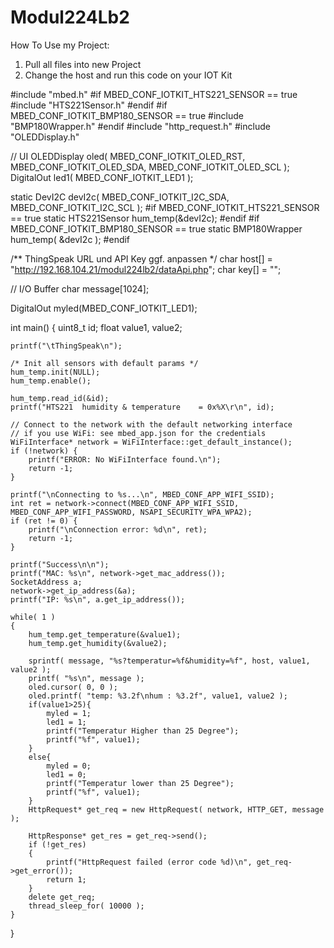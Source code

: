 # Modul224Lb2
How To Use my Project:
1. Pull all files into new Project
2. Change the host and run this code on your IOT Kit

#include "mbed.h"
#if MBED_CONF_IOTKIT_HTS221_SENSOR == true
#include "HTS221Sensor.h"
#endif
#if MBED_CONF_IOTKIT_BMP180_SENSOR == true
#include "BMP180Wrapper.h"
#endif
#include "http_request.h"
#include "OLEDDisplay.h"

// UI
OLEDDisplay oled( MBED_CONF_IOTKIT_OLED_RST, MBED_CONF_IOTKIT_OLED_SDA, MBED_CONF_IOTKIT_OLED_SCL );
DigitalOut led1( MBED_CONF_IOTKIT_LED1 );

static DevI2C devI2c( MBED_CONF_IOTKIT_I2C_SDA, MBED_CONF_IOTKIT_I2C_SCL );
#if MBED_CONF_IOTKIT_HTS221_SENSOR == true
static HTS221Sensor hum_temp(&devI2c);
#endif
#if MBED_CONF_IOTKIT_BMP180_SENSOR == true
static BMP180Wrapper hum_temp( &devI2c );
#endif

/** ThingSpeak URL und API Key ggf. anpassen */
char host[] = "http://192.168.104.21/modul224lb2/dataApi.php";
char key[] = "";

// I/O Buffer
char message[1024];

DigitalOut myled(MBED_CONF_IOTKIT_LED1);

int main()
{
    uint8_t id;
    float value1, value2;

    printf("\tThingSpeak\n");

    /* Init all sensors with default params */
    hum_temp.init(NULL);
    hum_temp.enable();

    hum_temp.read_id(&id);
    printf("HTS221  humidity & temperature    = 0x%X\r\n", id);

    // Connect to the network with the default networking interface
    // if you use WiFi: see mbed_app.json for the credentials
    WiFiInterface* network = WiFiInterface::get_default_instance();
    if (!network) {
        printf("ERROR: No WiFiInterface found.\n");
        return -1;
    }

    printf("\nConnecting to %s...\n", MBED_CONF_APP_WIFI_SSID);
    int ret = network->connect(MBED_CONF_APP_WIFI_SSID, MBED_CONF_APP_WIFI_PASSWORD, NSAPI_SECURITY_WPA_WPA2);
    if (ret != 0) {
        printf("\nConnection error: %d\n", ret);
        return -1;
    }

    printf("Success\n\n");
    printf("MAC: %s\n", network->get_mac_address());
    SocketAddress a;
    network->get_ip_address(&a);
    printf("IP: %s\n", a.get_ip_address());

    while( 1 )
    {
        hum_temp.get_temperature(&value1);
        hum_temp.get_humidity(&value2);

        sprintf( message, "%s?temperatur=%f&humidity=%f", host, value1, value2 );
        printf( "%s\n", message );
        oled.cursor( 0, 0 );
        oled.printf( "temp: %3.2f\nhum : %3.2f", value1, value2 );
        if(value1>25){
            myled = 1;
            led1 = 1;
            printf("Temperatur Higher than 25 Degree");
            printf("%f", value1);
        }
        else{
            myled = 0;
            led1 = 0;
            printf("Temperatur lower than 25 Degree");
            printf("%f", value1);
        }
        HttpRequest* get_req = new HttpRequest( network, HTTP_GET, message );

        HttpResponse* get_res = get_req->send();
        if (!get_res)
        {
            printf("HttpRequest failed (error code %d)\n", get_req->get_error());
            return 1;
        }
        delete get_req;
        thread_sleep_for( 10000 );
    }
}
